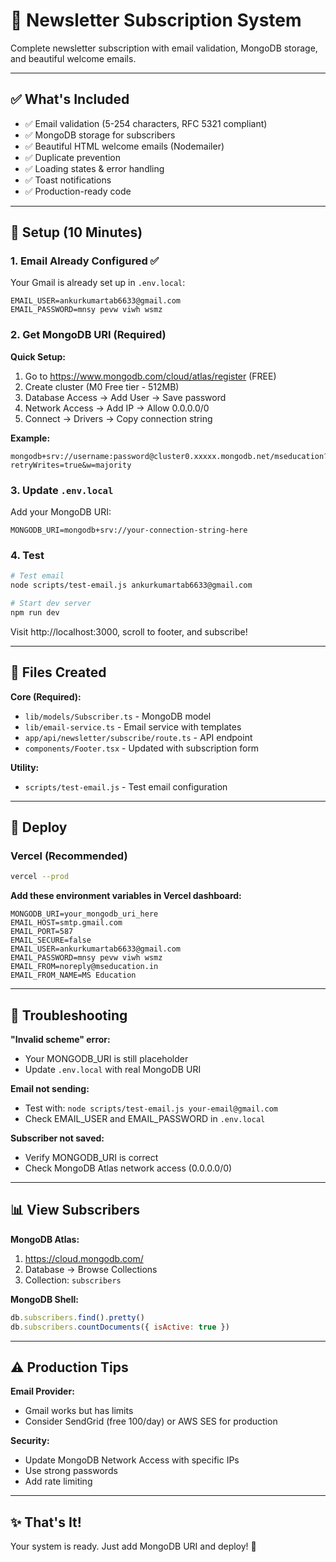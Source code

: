 # 📧 Newsletter Subscription System

Complete newsletter subscription with email validation, MongoDB storage, and beautiful welcome emails.

---

## ✅ What's Included

- ✅ Email validation (5-254 characters, RFC 5321 compliant)
- ✅ MongoDB storage for subscribers
- ✅ Beautiful HTML welcome emails (Nodemailer)
- ✅ Duplicate prevention
- ✅ Loading states & error handling
- ✅ Toast notifications
- ✅ Production-ready code

---

## 🚀 Setup (10 Minutes)

### 1. Email Already Configured ✅
Your Gmail is already set up in `.env.local`:
```env
EMAIL_USER=ankurkumartab6633@gmail.com
EMAIL_PASSWORD=mnsy pevw viwh wsmz
```

### 2. Get MongoDB URI (Required)

**Quick Setup:**
1. Go to https://www.mongodb.com/cloud/atlas/register (FREE)
2. Create cluster (M0 Free tier - 512MB)
3. Database Access → Add User → Save password
4. Network Access → Add IP → Allow 0.0.0.0/0
5. Connect → Drivers → Copy connection string

**Example:**
```
mongodb+srv://username:password@cluster0.xxxxx.mongodb.net/mseducation?retryWrites=true&w=majority
```

### 3. Update `.env.local`

Add your MongoDB URI:
```env
MONGODB_URI=mongodb+srv://your-connection-string-here
```

### 4. Test

```bash
# Test email
node scripts/test-email.js ankurkumartab6633@gmail.com

# Start dev server
npm run dev
```

Visit http://localhost:3000, scroll to footer, and subscribe!

---

## 📁 Files Created

**Core (Required):**
- `lib/models/Subscriber.ts` - MongoDB model
- `lib/email-service.ts` - Email service with templates
- `app/api/newsletter/subscribe/route.ts` - API endpoint
- `components/Footer.tsx` - Updated with subscription form

**Utility:**
- `scripts/test-email.js` - Test email configuration

---

## 🚀 Deploy

### Vercel (Recommended)

```bash
vercel --prod
```

**Add these environment variables in Vercel dashboard:**
```env
MONGODB_URI=your_mongodb_uri_here
EMAIL_HOST=smtp.gmail.com
EMAIL_PORT=587
EMAIL_SECURE=false
EMAIL_USER=ankurkumartab6633@gmail.com
EMAIL_PASSWORD=mnsy pevw viwh wsmz
EMAIL_FROM=noreply@mseducation.in
EMAIL_FROM_NAME=MS Education
```

---

## 🐛 Troubleshooting

**"Invalid scheme" error:**
- Your MONGODB_URI is still placeholder
- Update `.env.local` with real MongoDB URI

**Email not sending:**
- Test with: `node scripts/test-email.js your-email@gmail.com`
- Check EMAIL_USER and EMAIL_PASSWORD in `.env.local`

**Subscriber not saved:**
- Verify MONGODB_URI is correct
- Check MongoDB Atlas network access (0.0.0.0/0)

---

## 📊 View Subscribers

**MongoDB Atlas:**
1. https://cloud.mongodb.com/
2. Database → Browse Collections
3. Collection: `subscribers`

**MongoDB Shell:**
```javascript
db.subscribers.find().pretty()
db.subscribers.countDocuments({ isActive: true })
```

---

## ⚠️ Production Tips

**Email Provider:**
- Gmail works but has limits
- Consider SendGrid (free 100/day) or AWS SES for production

**Security:**
- Update MongoDB Network Access with specific IPs
- Use strong passwords
- Add rate limiting

---

## ✨ That's It!

Your system is ready. Just add MongoDB URI and deploy! 🚀

